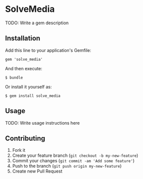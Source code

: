 # SolveMedia

TODO: Write a gem description

## Installation

Add this line to your application's Gemfile:

    gem 'solve_media'

And then execute:

    $ bundle

Or install it yourself as:

    $ gem install solve_media

## Usage

TODO: Write usage instructions here

## Contributing

1. Fork it
2. Create your feature branch (`git checkout -b my-new-feature`)
3. Commit your changes (`git commit -am 'Add some feature'`)
4. Push to the branch (`git push origin my-new-feature`)
5. Create new Pull Request
